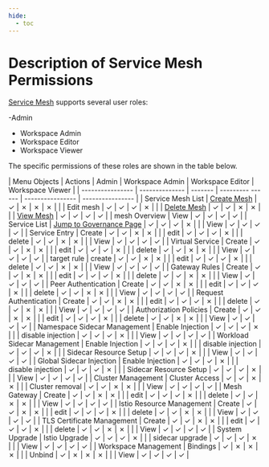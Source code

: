 ```yaml
---
hide:
  - toc
---
```


# Description of Service Mesh Permissions

[Service Mesh](../../mspider/intro/what.md) supports several user roles:

-Admin
- Workspace Admin
- Workspace Editor
- Workspace Viewer

<!--
You have permission to use `&check;`, but you don't have permission to use `&cross;`
-->

The specific permissions of these roles are shown in the table below.

| Menu Objects | Actions | Admin | Workspace Admin | Workspace Editor | Workspace Viewer |
| ---------------- | -------------- | ------- | --------- ------ | ---------------- | ---------------- |
| Service Mesh List | [Create Mesh](../../mspider/user-guide/service-mesh/README.md) | &check; | &cross; | &cross; | &cross; |
| | Edit mesh | &check; | &check; | &check; | &cross; |
| | [Delete Mesh](../../mspider/user-guide/service-mesh/delete.md) | &check; | &check; | &cross; | &cross; |
| | [View Mesh](../../mspider/user-guide/service-mesh/README.md) | &check; | &check; | &check; | &check; |
| mesh Overview | View | &check; | &check; | &check; | &check; |
| Service List | [Jump to Governance Page](../../mspider/user-guide/service-list/README.md) | &check; | &check; | &check; | &cross; |
| | View | &check; | &check; | &check; | &check; |
| Service Entry | Create | &check; | &check; | &cross; | &cross; |
| | edit | &check; | &check; | &check; | &cross; |
| | delete | &check; | &check; | &cross; | &cross; |
| | View | &check; | &check; | &check; | &check; |
| Virtual Service | Create | &check; | &check; | &cross; | &cross; |
| | edit | &check; | &check; | &check; | &cross; |
| | delete | &check; | &check; | &cross; | &cross; |
| | View | &check; | &check; | &check; | &check; |
| target rule | create | &check; | &check; | &cross; | &cross; |
| | edit | &check; | &check; | &check; | &cross; |
| | delete | &check; | &check; | &cross; | &cross; |
| | View | &check; | &check; | &check; | &check; |
| Gateway Rules | Create | &check; | &check; | &cross; | &cross; |
| | edit | &check; | &check; | &check; | &cross; |
| | delete | &check; | &check; | &cross; | &cross; |
| | View | &check; | &check; | &check; | &check; |
| Peer Authentication | Create | &check; | &check; | &cross; | &cross; |
| | edit | &check; | &check; | &check; | &cross; |
| | delete | &check; | &check; | &cross; | &cross; |
| | View | &check; | &check; | &check; | &check; |
| Request Authentication | Create | &check; | &check; | &cross; | &cross; |
| | edit | &check; | &check; | &check; | &cross; |
| | delete | &check; | &check; | &cross; | &cross; |
| | View | &check; | &check; | &check; | &check; |
| Authorization Policies | Create | &check; | &check; | &cross; | &cross; |
| | edit | &check; | &check; | &check; | &cross; |
| | delete | &check; | &check; | &cross; | &cross; |
| | View | &check; | &check; | &check; | &check; |
| Namespace Sidecar Management | Enable Injection | &check; | &check; | &check; | &cross; |
| | disable injection | &check; | &check; | &check; | &cross; |
| | View | &check; | &check; | &check; | &check; |
| Workload Sidecar Management | Enable Injection | &check; | &check; | &check; | &cross; |
| | disable injection | &check; | &check; | &check; | &cross; |
| | Sidecar Resource Setup | &check; | &check; | &check; | &cross; |
| | View | &check; | &check; | &check; | &check; |
| Global Sidecar Injection | Enable Injection | &check; | &check; | &check; | &cross; |
| | disable injection | &check; | &check; | &check; | &cross; |
| | Sidecar Resource Setup | &check; | &check; | &check; | &cross; |
| | View | &check; | &check; | &check; | &check; |
| Cluster Management | Cluster Access | &check; | &check; | &cross; | &cross; |
| | Cluster removal | &check; | &check; | &cross; | &cross; |
| | View | &check; | &check; | &check; | &check; |
| Mesh Gateway | Create | &check; | &check; | &cross; | &cross; |
| | edit | &check; | &check; | &check; | &cross; |
| | delete | &check; | &check; | &cross; | &cross; |
| | View | &check; | &check; | &check; | &check; |
| Istio Resource Management | Create | &check; | &check; | &cross; | &cross; |
| | edit | &check; | &check; | &check; | &cross; |
| | delete | &check; | &check; | &cross; | &cross; |
| | View | &check; | &check; | &check; | &check; |
| TLS Certificate Management | Create | &check; | &check; | &cross; | &cross; |
| | edit | &check; | &check; | &check; | &cross; |
| | delete | &check; | &check; | &cross; | &cross; |
| | View | &check; | &check; | &check; | &check; |
| System Upgrade | Istio Upgrade | &check; | &check; | &check; | &cross; |
| | sidecar upgrade | &check; | &check; | &check; | &cross; |
| | View | &check; | &check; | &check; | &check; |
| Workspace Management | Bindings | &check; | &cross; | &cross; | &cross; |
| | Unbind | &check; | &cross; | &cross; | &cross; |
| | View | &check; | &check; | &check; | &check; |